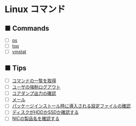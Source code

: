 # Linux コマンド
## ■ Commands
- [ ] [ps](https://github.com/thetaru/memorandum/tree/master/command/Linux/ps)
- [ ] [top](https://github.com/thetaru/memorandum/tree/master/command/Linux/top)
- [ ] [vmstat](https://github.com/thetaru/memorandum/tree/master/command/Linux/vmstat)
## ■ Tips
- [ ] [コマンドの一覧を取得](https://github.com/thetaru/memorandum/tree/master/command/Linux/GetCommands)
- [ ] [ユーザの強制ログアウト](https://github.com/thetaru/memorandum/tree/master/command/Linux/ForceLogout)
- [ ] [コアダンプ出力の確認](https://github.com/thetaru/memorandum/tree/master/command/Linux/coredump)
- [ ] [メール](https://github.com/thetaru/memorandum/tree/master/command/Linux/mail)
- [ ] [パッケージインストール時に導入される設定ファイルの確認]()
- [ ] [ディスクがHDDかSSDか確認する]()
- [ ] [NICの製品名を確認する](https://github.com/thetaru/memorandum/tree/master/command/Linux/nic_product_logical_map)
